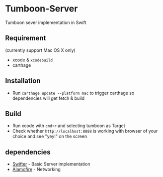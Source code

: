 # Tumboon-Server

Tumboon sever implementation in Swift

## Requirement
(currently support Mac OS X only)
* xcode & `xcodebuild`
* carthage

## Installation
* Run `carthage update --platform mac` to trigger carthage so dependencies will get fetch & build

## Build
* Run xcode with `cmd+r` and selecting tumboon as Target
* Check whether `http://localhost:8888` is working with browser of your choice and see "yey!" on the screen

## dependencies
* [Swifter](https://github.com/httpswift/swifter) - Basic Server implementation
* [Alamofire](https://github.com/Alamofire/Alamofire) - Networking
